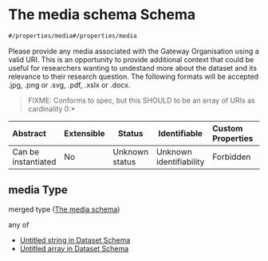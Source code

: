 # The media schema Schema

```txt
#/properties/media#/properties/media
```

Please provide any media associated with the Gateway Organisation using a valid URI. This is an opportunity to provide additional context that could be useful for researchers wanting to undestand more about the dataset and its relevance to their research question. The following formats will be accepted .jpg, .png or .svg, .pdf, .xslx or .docx.


> FIXME: Conforms to spec, but this SHOULD to be an array of URIs as cardinality 0:\*
>

| Abstract            | Extensible | Status         | Identifiable            | Custom Properties | Additional Properties | Access Restrictions | Defined In                                                                    |
| :------------------ | ---------- | -------------- | ----------------------- | :---------------- | --------------------- | ------------------- | ----------------------------------------------------------------------------- |
| Can be instantiated | No         | Unknown status | Unknown identifiability | Forbidden         | Allowed               | none                | [dataset.schema.json\*](../schema/dataset.schema.json "open original schema") |

## media Type

merged type ([The media schema](dataset-properties-the-media-schema.md))

any of

-   [Untitled string in Dataset Schema](dataset-properties-the-media-schema-anyof-0.md "check type definition")
-   [Untitled array in Dataset Schema](dataset-properties-the-media-schema-anyof-1.md "check type definition")
